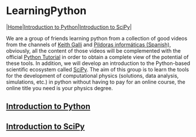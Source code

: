 # LearningPython

|[Home](/index.md)|[Introduction to Python](/Python.md)|[Introduction to SciPy](/SciPy.md)|

We are a group of friends learning python from a collection of good videos from the channels of [Keith Galli](https://www.youtube.com/playlist?list=PLFCB5Dp81iNVoB_eWmDB1nEusSCurrsac) and [Pildoras informáticas (Spanish)](https://www.youtube.com/playlist?list=PLU8oAlHdN5BlvPxziopYZRd55pdqFwkeS), obviously, all the content of those videos will be complemented with the official [Python Tutorial](https://docs.python.org/3/tutorial/) in order to obtain a complete view of the potential of these tools. In addition, we will develop an introduction to the Python-based scientific ecosystem called [SciPy](https://scipy.org/). The aim of this group is to learn the tools for the development of computational physics (solutions, data analysis, simulations, etc.) in python without having to pay for an online course, the online title you need is your physics degree.

## [Introduction to Python](/Python.md)
## [Introduction to SciPy](/SciPy.md)
